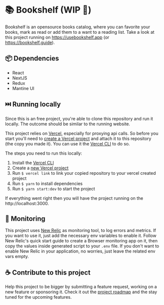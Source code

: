 # 📚 Bookshelf (WIP 🚧)
Bookshelf is an opensource books catalog, where you can favorite your books, mark as read or add them to a want to a reading list. Take a look at this project running on https://usebookshelf.app (or https://bookshelf.guide).

<!-- ![Movieshelf showcase](./docs/movieshelf.jpeg) -->

## 📦 Dependencies
- React
- NextJS
- Redux
- Mantine UI

## ⏭️ Running locally
Since this is an free project, you're able to clone this repository and run it locally. The outcome
should be similar to the running website.

This project relies on [Vercel](https://vercel.com), especially for proxying api calls.
So before you start you'll need to [create a Vercel project](https://vercel.com/new) and attach it
to this repository (the copy you made it). You can use it the [Vercel CLI](https://vercel.com/docs/cli)
to do so.

The steps you need to run this locally:
1. Install the [Vercel CLI](https://vercel.com/docs/cli)
2. Create a [new Vercel project](https://vercel.com/new)
3. Run `$ vercel link` to link your copied repository to your vercel created project
4. Run `$ yarn` to install dependencies
5. Run `$ yarn start:dev` to start the project

If everything went right then you will have the project running on the http://localhost:3000.

## 🐞 Monitoring
This project uses [New Relic](https://docs.newrelic.com/) as monitoring tool, to log errors and metrics. If you want to use it, just add the necessary env variables to enable it. Follow New Relic's quick start guide to create a Browser monitoring app on it, then copy the values inside generated script to your `.env` file. If you don't want to enable New Relic in your application, no worries, just leave the related env vars empty.

## ☕ Contribute to this project
Help this project to be bigger by submitting a feature request, working on a new feature or
sponsoring it. Check it out the [project roadmap](https://github.com/users/leandrowkz/projects/3)
and the stay tuned for the upcoming features.
